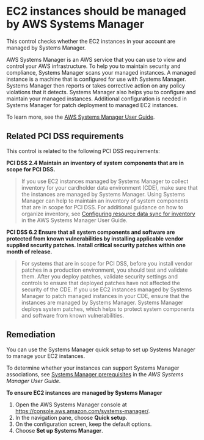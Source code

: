 # EC2 instances should be managed by AWS Systems Manager

This control checks whether the EC2 instances in your account are managed by Systems Manager.

AWS Systems Manager is an AWS service that you can use to view and control your AWS infrastructure. To help you to maintain security and compliance, Systems Manager scans your managed instances. A managed instance is a machine that is configured for use with Systems Manager. Systems Manager then reports or takes corrective action on any policy violations that it detects. Systems Manager also helps you to configure and maintain your managed instances. Additional configuration is needed in Systems Manager for patch deployment to managed EC2 instances.

To learn more, see the [AWS Systems Manager User Guide](https://docs.aws.amazon.com/systems-manager/latest/userguide/what-is-systems-manager.html).

## Related PCI DSS requirements

This control is related to the following PCI DSS requirements:

**PCI DSS 2.4 Maintain an inventory of system components that are in scope for PCI DSS.**

> If you use EC2 instances managed by Systems Manager to collect inventory for your cardholder data environment (CDE), make sure that the instances are managed by Systems Manager. Using Systems Manager can help to maintain an inventory of system components that are in scope for PCI DSS. For additional guidance on how to organize inventory, see [Configuring resource data sync for inventory](https://docs.aws.amazon.com/systems-manager/latest/userguide/sysman-inventory-datasync.html) in the AWS Systems Manager User Guide.

**PCI DSS 6.2 Ensure that all system components and software are protected from known vulnerabilities by installing applicable vendor supplied security patches. Install critical security patches within one month of release.**

> For systems that are in scope for PCI DSS, before you install vendor patches in a production environment, you should test and validate them. After you deploy patches, validate security settings and controls to ensure that deployed patches have not affected the security of the CDE. If you use EC2 instances managed by Systems Manager to patch managed instances in your CDE, ensure that the instances are managed by Systems Manager. Systems Manager deploys system patches, which helps to protect system components and software from known vulnerabilities.

## Remediation

You can use the Systems Manager quick setup to set up Systems Manager to manage your EC2 instances.

To determine whether your instances can support Systems Manager associations, see [Systems Manager prerequisites](https://docs.aws.amazon.com/systems-manager/latest/userguide/systems-manager-prereqs.html) in the _AWS Systems Manager User Guide_.

**To ensure EC2 instances are managed by Systems Manager**

1. Open the AWS Systems Manager console at https://console.aws.amazon.com/systems-manager/.
2. In the navigation pane, choose **Quick setup**.
3. On the configuration screen, keep the default options.
4. Choose **Set up Systems Manager**.
